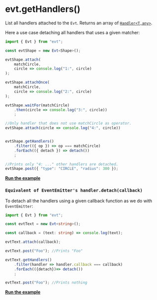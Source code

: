 # evt.getHandlers()

List all handlers attached to the `Evt`. Returns an array of [`Handler<T,any>`](https://docs.ts-evt.dev/api/handler).

Here a use case detaching all handlers that uses a given matcher:

```typescript
import { Evt } from "evt";

const evtShape = new Evt<Shape>();

evtShape.attach(
    matchCircle,
    circle => console.log("1:", circle)
);

evtShape.attachOnce(
    matchCircle,
    circle => console.log("2:", circle)
);

evtShape.waitFor(matchCircle)
    .then(circle => console.log("3:", circle))
    ;

//Only handler that does not use matchCircle as operator.
evtShape.attach(circle => console.log("4:", circle))


evtShape.getHandlers()
    .filter(({ op }) => op === matchCircle)
    .forEach(({ detach }) => detach())
    ;

//Prints only "4: ..." other handlers are detached.
evtShape.post({ "type": "CIRCLE", "radius": 300 });
```

[**Run the example**](https://stackblitz.com/edit/evt-zufivp?embed=1\&file=index.ts\&hideExplorer=1)

### `Equivalent of EventEmitter's handler.detach(callback)`

To detach all the handlers using a given callback function as we do with `EventEmitter`:

```typescript
import { Evt } from "evt";

const evtText = new Evt<string>();

const callback = (text: string) => console.log(text);

evtText.attach(callback);

evtText.post("Foo"); //Prints "Foo"

evtText.getHandlers()
    .filter(handler => handler.callback === callback)
    .forEach(({detach})=> detach())
    ;

evtText.post("Foo"); //Prints nothing
```

[**Run the example**](https://stackblitz.com/edit/evt-wrqoct?embed=1\&file=index.ts\&hideExplorer=1)
